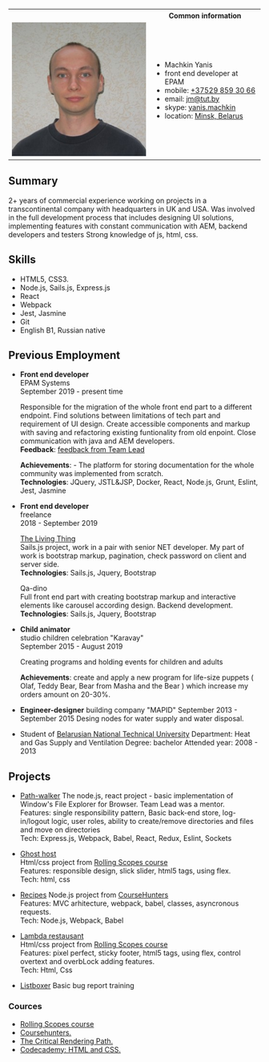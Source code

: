 <style>
  h1 {
    display: none;
  }
  
  h1[id] {
    display: block;
  }
</style>

<table>
  <tbody>
    <tr>
      <th></th>
      <th>Common information</th>
    </tr>
    <tr>
      <td><img src="./img/potrait.jpg" alt="portrait" /></td>
      <td>
        <ul>
          <li>Machkin Yanis</li>
          <li>front end developer at EPAM</li>
          <li>mobile: <a href="tel:+375298593066" target="_blank">+37529 859 30 66</a></li>
          <li>email: <a href="mailto:jm@tut.by" target="_blank" >jm@tut.by</a></li>
          <li>skype: <a href="skype:yanis.machkin?chat" target="_blank" >yanis.machkin</a></li>
          <li>location: <a href="https://www.google.com/maps/place/Minsk/@53.8843138,27.3131922,10z/data=!3m1!4b1!4m5!3m4!1s0x46dbcfd35b1e6ad3:0xb61b853ddb570d9!8m2!3d53.9006011!4d27.558972">Minsk, Belarus</a></li></ul>
        </td>
    </tr>
  </tbody>
</table>

## Summary
2+ years of commercial experience working on projects in a transcontinental company with headquarters in UK and USA.
Was involved in the full development process that includes designing UI solutions, implementing features with constant communication with AEM, backend developers and testers
Strong knowledge of js, html, css.

## Skills
- HTML5, CSS3.
- Node.js, Sails.js, Express.js 
- React
- Webpack
- Jest, Jasmine
- Git
- English B1, Russian native

## Previous Employment
* **Front end developer**<br />
  EPAM Systems<br />
  September 2019 - present time

  Responsible for the migration of the whole front end part to a different endpoint. 
  Find solutions between limitations of tech part and requirement of UI design.
  Create accessible components and markup with saving and refactoring existing funtionality from old enpoint. Close communication with java and AEM developers.<br />
  **Feedback**: [feedback from Team Lead](./img/feedback.png)
  
  **Achievements**: - The platform for storing documentation for the whole community was implemented from scratch.<br />
  **Technologies**: JQuery, JSTL&JSP, Docker, React, Node.js, Grunt, Eslint, Jest, Jasmine

* **Front end developer**<br />
  freelance<br />
  2018 - September 2019

  [The Living Thing](https://ltblog-prod-ru.herokuapp.com/)<br />
  Sails.js project, work in a pair with senior NET developer. My part of work is bootstrap markup, pagination, check password on client and server side.<br />
  **Technologies**: Sails.js, Jquery, Bootstrap

  Qa-dino<br />
  Full front end part with creating bootstrap markup and interactive elements like carousel according design. Backend development.<br />
  **Technologies**: Sails.js, Jquery, Bootstrap

* **Child animator**<br />
  studio children celebration "Karavay"<br />
  September 2015 - August 2019
  
  Creating programs and holding events for children and adults
  
  **Achievements**: create and apply a new program for life-size puppets ( Olaf, Teddy Bear, Bear from Masha and the Bear ) which increase my orders amount on 20-30%.
  
* **Engineer-designer**
  building company "MAPID"
  September 2013 - September 2015
  Desing nodes for water supply and water disposal.

* Student of [Belarusian National Technical University](http://www.bntu.by/)
  Department: Heat and Gas Supply and Ventilation
  Degree: bachelor
  Attended year: 2008 - 2013
  
## Projects

* [Path-walker](https://github.com/yanyan155/path-walker)
  The node.js, react project - basic implementation of Window's File Explorer for Browser. Team Lead was a mentor. <br />
  Features: single responsibility pattern, Basic back-end store, log-in/logout logic, user roles, ability to create/remove directories and files and move on directories<br /> 
  Tech: Express.js, Webpack, Babel, React, Redux, Eslint, Sockets
  
* [Ghost host](https://github.com/yanyan155/resume-projects/tree/ghost-host)<br />
  Html/css project from [Rolling Scopes course](https://rs.school/js/index.html)<br />
  Features: responsible design, slick slider, html5 tags, using flex.<br />
  Tech: html, css
  
* [Recipes](https://github.com/yanyan155/resume-projects/tree/recipes)
  Node.js project from [CourseHunters](https://coursehunters.net/course/udemy-complete-javascript-course)<br />
  Features: MVC arhitecture, webpack, babel, classes, asyncronous requests.<br />
  Tech: Node.js, Webpack, Babel
  
* [Lambda restausant](https://github.com/yanyan155/resume-projects/tree/lambda-restaurant)<br />
  Html/css project from [Rolling Scopes course](https://rs.school/js/index.html)<br />
  Features: pixel perfect, sticky footer, html5 tags, using flex, control overtext and overbLock adding features.<br />
  Tech: Html, Css
  
* [Listboxer](https://docs.google.com/spreadsheets/d/1mbDvuPK-VPiWDAs0mVpDw8te91imFMaE/edit?usp=sharing&ouid=116638711936586478796&rtpof=true&sd=true)
  Basic bug report training

### Cources
* [Rolling Scopes course](https://rs.school/js/index.html)
* [Coursehunters.](https://coursehunters.net/course/udemy-complete-javascript-course)
* [The Critical Rendering Path.](https://www.udacity.com/course/website-performance-optimization--ud884)
* [Codecademy: HTML and CSS.](https://www.codecademy.com/yanyan155#completed)
